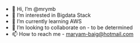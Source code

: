 - 👋 Hi, I’m @mrymb
- 👀 I’m interested in Bigdata Stack
- 🌱 I’m currently learning AWS
- 💞️ I’m looking to collaborate on - to be determined
- 📫 How to reach me - maryam-baig@hotmail.com

<!---
mrymb/mrymb is a ✨ special ✨ repository because its `README.md` (this file) appears on your GitHub profile.
You can click the Preview link to take a look at your changes.
--->
